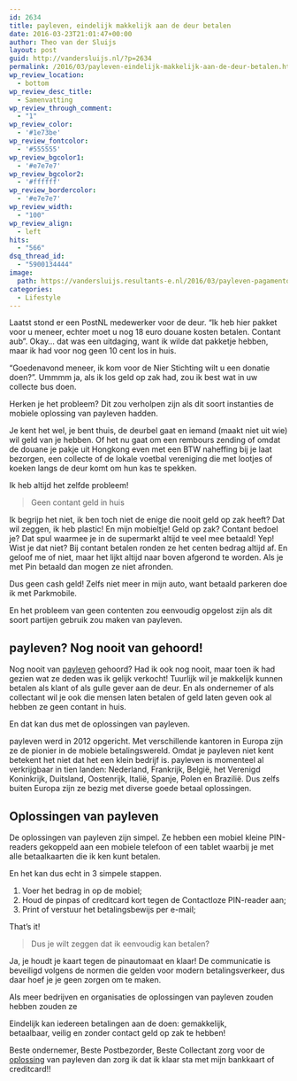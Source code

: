 ```yaml
---
id: 2634
title: payleven, eindelijk makkelijk aan de deur betalen
date: 2016-03-23T21:01:47+00:00
author: Theo van der Sluijs
layout: post
guid: http://vandersluijs.nl/?p=2634
permalink: /2016/03/payleven-eindelijk-makkelijk-aan-de-deur-betalen.html
wp_review_location:
  - bottom
wp_review_desc_title:
  - Samenvatting
wp_review_through_comment:
  - "1"
wp_review_color:
  - '#1e73be'
wp_review_fontcolor:
  - '#555555'
wp_review_bgcolor1:
  - '#e7e7e7'
wp_review_bgcolor2:
  - '#ffffff'
wp_review_bordercolor:
  - '#e7e7e7'
wp_review_width:
  - "100"
wp_review_align:
  - left
hits:
  - "566"
dsq_thread_id:
  - "5900134444"
image: 
  path: https://vandersluijs.resultants-e.nl/2016/03/payleven-pagamento-web-825x300.jpg
categories:
  - Lifestyle
---
```

Laatst stond er een PostNL medewerker voor de deur. &#8220;Ik heb hier pakket voor u meneer, echter moet u nog 18 euro douane kosten betalen. Contant aub&#8221;. Okay&#8230; dat was een uitdaging, want ik wilde dat pakketje hebben, maar ik had voor nog geen 10 cent los in huis.

&#8220;Goedenavond meneer, ik kom voor de Nier Stichting wilt u een donatie doen?&#8221;. Ummmm ja, als ik los geld op zak had, zou ik best wat in uw collecte bus doen.

Herken je het probleem? Dit zou verholpen zijn als dit soort instanties de mobiele oplossing van payleven hadden.<!--more-->

Je kent het wel, je bent thuis, de deurbel gaat en iemand (maakt niet uit wie) wil geld van je hebben. Of het nu gaat om een rembours zending of omdat de douane je pakje uit Hongkong even met een BTW naheffing bij je laat bezorgen, een collecte of de lokale voetbal vereniging die met lootjes of koeken langs de deur komt om hun kas te spekken.

Ik heb altijd het zelfde probleem!

> Geen contant geld in huis

Ik begrijp het niet, ik ben toch niet de enige die nooit geld op zak heeft? Dat wil zeggen, ik heb plastic! En mijn mobieltje! Geld op zak? Contant bedoel je? Dat spul waarmee je in de supermarkt altijd te veel mee betaald! Yep! Wist je dat niet? Bij contant betalen ronden ze het centen bedrag altijd af. En geloof me of niet, maar het lijkt altijd naar boven afgerond te worden. Als je met Pin betaald dan mogen ze niet afronden.

Dus geen cash geld! Zelfs niet meer in mijn auto, want betaald parkeren doe ik met Parkmobile.

En het probleem van geen contenten zou eenvoudig opgelost zijn als dit soort partijen gebruik zou maken van payleven.

## payleven? Nog nooit van gehoord!

Nog nooit van <a href="https://payleven.nl/" target="_blank">payleven</a> gehoord? Had ik ook nog nooit, maar toen ik had gezien wat ze deden was ik gelijk verkocht! Tuurlijk wil je makkelijk kunnen betalen als klant of als gulle gever aan de deur. En als ondernemer of als collectant wil je ook die mensen laten betalen of geld laten geven ook al hebben ze geen contant in huis.

En dat kan dus met de oplossingen van payleven.

payleven werd in 2012 opgericht. Met verschillende kantoren in Europa zijn ze de pionier in de mobiele betalingswereld. Omdat je payleven niet kent betekent het niet dat het een klein bedrijf is. payleven is momenteel al verkrijgbaar in tien landen: Nederland, Frankrijk, België, het Verenigd Koninkrijk, Duitsland, Oostenrijk, Italië, Spanje, Polen en Brazilië. Dus zelfs buiten Europa zijn ze bezig met diverse goede betaal oplossingen.

## Oplossingen van payleven

De oplossingen van payleven zijn simpel. Ze hebben een mobiel kleine PIN-readers gekoppeld aan een mobiele telefoon of een tablet waarbij je met alle betaalkaarten die ik ken kunt betalen.

En het kan dus echt in 3 simpele stappen.

  1. Voer het bedrag in op de mobiel;
  2. Houd de pinpas of creditcard kort tegen de Contactloze PIN-reader aan;
  3. Print of verstuur het betalingsbewijs per e-mail;

That&#8217;s it!

> Dus je wilt zeggen dat ik eenvoudig kan betalen?

Ja, je houdt je kaart tegen de pinautomaat en klaar! De communicatie is beveiligd volgens de normen die gelden voor modern betalingsverkeer, dus daar hoef je je geen zorgen om te maken.

Als meer bedrijven en organisaties de oplossingen van payleven zouden hebben zouden ze

Eindelijk kan iedereen betalingen aan de doen: gemakkelijk, betaalbaar, veilig en zonder contact geld op zak te hebben!

Beste ondernemer, Beste Postbezorder, Beste Collectant zorg voor de <a href="https://payleven.nl/mobiele-pinautomaat/" target="_blank">oplossing</a> van payleven dan zorg ik dat ik klaar sta met mijn bankkaart of creditcard!!